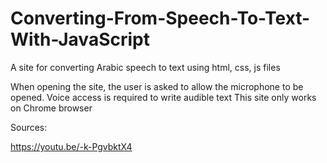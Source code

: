 # Converting-From-Speech-To-Text-With-JavaScript
A site for converting Arabic speech to text using html, css, js files

When opening the site, the user is asked to allow the microphone to be opened. Voice access is required to write audible text
This site only works on Chrome browser

Sources:

https://youtu.be/-k-PgvbktX4
